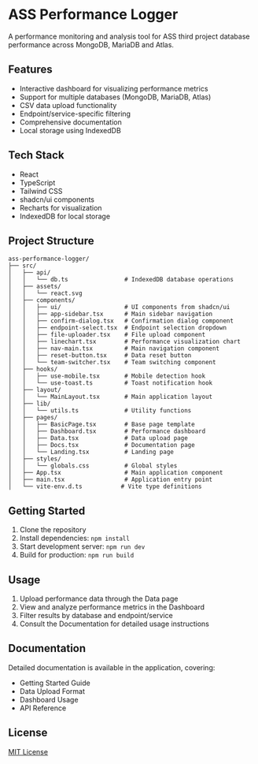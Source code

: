# ASS Performance Logger

A performance monitoring and analysis tool for ASS third project database performance across MongoDB, MariaDB and Atlas.

## Features

- Interactive dashboard for visualizing performance metrics
- Support for multiple databases (MongoDB, MariaDB, Atlas)
- CSV data upload functionality
- Endpoint/service-specific filtering
- Comprehensive documentation
- Local storage using IndexedDB

## Tech Stack

- React
- TypeScript
- Tailwind CSS
- shadcn/ui components
- Recharts for visualization
- IndexedDB for local storage

## Project Structure

```
ass-performance-logger/
├── src/
│   ├── api/
│   │   └── db.ts                # IndexedDB database operations
│   ├── assets/
│   │   └── react.svg
│   ├── components/
│   │   ├── ui/                  # UI components from shadcn/ui
│   │   ├── app-sidebar.tsx      # Main sidebar navigation
│   │   ├── confirm-dialog.tsx   # Confirmation dialog component
│   │   ├── endpoint-select.tsx  # Endpoint selection dropdown
│   │   ├── file-uploader.tsx    # File upload component
│   │   ├── linechart.tsx        # Performance visualization chart
│   │   ├── nav-main.tsx         # Main navigation component
│   │   ├── reset-button.tsx     # Data reset button
│   │   └── team-switcher.tsx    # Team switching component
│   ├── hooks/
│   │   ├── use-mobile.tsx       # Mobile detection hook
│   │   └── use-toast.ts         # Toast notification hook
│   ├── layout/
│   │   └── MainLayout.tsx       # Main application layout
│   ├── lib/
│   │   └── utils.ts             # Utility functions
│   ├── pages/
│   │   ├── BasicPage.tsx        # Base page template
│   │   ├── Dashboard.tsx        # Performance dashboard
│   │   ├── Data.tsx             # Data upload page
│   │   ├── Docs.tsx             # Documentation page
│   │   └── Landing.tsx          # Landing page
│   ├── styles/
│   │   └── globals.css          # Global styles
│   ├── App.tsx                  # Main application component
│   ├── main.tsx                 # Application entry point
│   └── vite-env.d.ts           # Vite type definitions
```

## Getting Started

1. Clone the repository
2. Install dependencies: `npm install`
3. Start development server: `npm run dev`
4. Build for production: `npm run build`

## Usage

1. Upload performance data through the Data page
2. View and analyze performance metrics in the Dashboard
3. Filter results by database and endpoint/service
4. Consult the Documentation for detailed usage instructions

## Documentation

Detailed documentation is available in the application, covering:

- Getting Started Guide
- Data Upload Format
- Dashboard Usage
- API Reference

## License

[MIT License](LICENSE)
